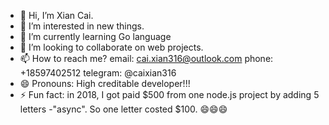 - 👋 Hi, I’m Xian Cai.
- 👀 I’m interested in new things.
- 🌱 I’m currently learning Go language
- 💞️ I’m looking to collaborate on web projects.
- 📫 How to reach me? 
        email: cai.xian316@outlook.com
        phone: +18597402512
        telegram: @caixian316
- 😄 Pronouns: High creditable developer!!!
- ⚡ Fun fact: in 2018, I got paid $500 from one node.js project by adding 5 letters -"async". So one letter costed $100. 😄😄😄

<!---
caixian-prog/caixian-prog is a ✨ special ✨ repository because its `README.md` (this file) appears on your GitHub profile.
You can click the Preview link to take a look at your changes.
--->
